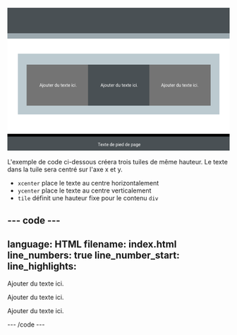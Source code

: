 ![Une capture d'écran d'une page avec trois tuiles de même hauteur au centre. Chacune avec du texte centré.](images/three-tiles.PNG)

L'exemple de code ci-dessous créera trois tuiles de même hauteur. Le texte dans la tuile sera centré sur l'axe x et y.

- `xcenter` place le texte au centre horizontalement
- `ycenter` place le texte au centre verticalement
- `tile` définit une hauteur fixe pour le contenu `div`

--- code ---
---
language: HTML
filename: index.html
line_numbers: true
line_number_start: 
line_highlights: 
---
  <section class="wrap">
    <div class="tertiary xcenter ycenter tile">
      <p>Ajouter du texte ici.</p>
    </div>
    <div class="secondary xcenter ycenter tile">
      <p>Ajouter du texte ici.</p>
    </div>
    <div class="tertiary xcenter ycenter tile">
      <p>Ajouter du texte ici.</p>
    </div>
  </section>
--- /code ---
